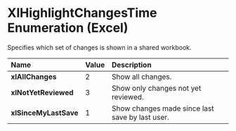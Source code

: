 
# XlHighlightChangesTime Enumeration (Excel)

Specifies which set of changes is shown in a shared workbook.



|**Name**|**Value**|**Description**|
|:-----|:-----|:-----|
|**xlAllChanges**|2|Show all changes.|
|**xlNotYetReviewed**|3|Show only changes not yet reviewed.|
|**xlSinceMyLastSave**|1|Show changes made since last save by last user.|
